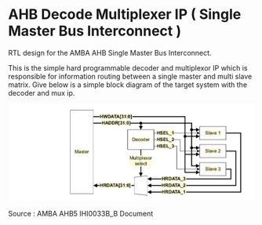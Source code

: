 # AHB Decode Multiplexer IP ( Single Master Bus Interconnect )
RTL design for the AMBA AHB Single Master Bus Interconnect.

This is the simple hard programmable decoder and multiplexor IP which is responsible for information routing between a single master and multi slave matrix. Give below is a simple block diagram of the target system with the decoder and mux ip.

![](/assets/Screenshot_from_2020-12-05_18-43-15.png)

Source : AMBA AHB5 IHI0033B_B Document
